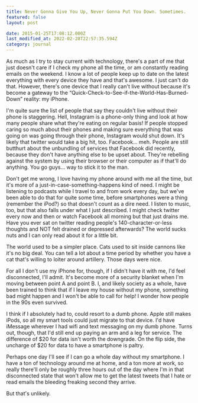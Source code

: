 ```yaml
---
title: Never Gonna Give You Up, Never Gonna Put You Down. Sometimes.
featured: false
layout: post

date: 2015-01-25T17:08:12.000Z
last_modified_at: 2022-02-28T22:57:35.594Z
category: journal
---
```


As much as I try to stay current with technology, there's a part of me that just doesn't care if I check my phone all the time, or am constantly reading emails on the weekend. I know a lot of people keep up to date on the latest everything with every device they have and that's awesome. I just can't do that. However, there's one device that I really can't live without because it's become a gateway to the “Quick-Check-to-See-if-the-World-Has-Burned-Down” reality: my iPhone.

I'm quite sure the list of people that say they couldn't live without their phone is staggering. Hell, Instagram is a phone-only thing and look at how many people share what they're eating on regular basis! If people stopped caring so much about their phones and making sure everything that was going on was going through their phone, Instagram would shut down. It's likely that twitter would take a big hit, too. Facebook… meh. People are still butthurt about the unbundling of services that Facebook did recently, because they don't have anything else to be upset about. They're rebelling against the system by using their browser or their computer as if that'll do anything. You go guys… way to stick it to the man.

Don't get me wrong, I love having my phone around with me all the time, but it's more of a just-in-case-something-happens kind of need. I might be listening to podcasts while I travel to and from work every day, but we've been able to do that for quite some time, before smartphones were a thing (remember the iPod?) so that doesn't count as a dire need. I listen to music, too, but that also falls under what I just described. I might check twitter every now and then or watch Facebook all morning but that just drains me. Have you ever sat on twitter reading people's 140-character-or-less thoughts and NOT felt drained or depressed afterwards? The world sucks nuts and I can only read about it for a little bit.

The world used to be a simpler place. Cats used to sit inside cannons like it's no big deal. You can tell a lot about a time period by whether you have a cat that's willing to loiter around artillery. Those days were nice.

For all I don't use my iPhone for, though, if I didn't have it with me, I'd feel disconnected, I'll admit. It's become more of a security blanket when I'm moving between point A and point B. I, and likely society as a whole, have been trained to think that if I leave my house without my phone, something bad might happen and I won't be able to call for help! I wonder how people in the 90s even survived.

I think if I absolutely had to, could resort to a dumb phone. Apple still makes iPods, so all my smart tools could just migrate to that device. I'd have iMessage wherever I had wifi and text messaging on my dumb phone. Turns out, though, that I'd still end up paying an arm and a leg for service. The difference of $20 for data isn't worth the downgrade. On the flip side, the uncharge of $20 for data to have a smartphone is paltry.

Perhaps one day I'll see if I can go a whole day without my smartphone. I have a ton of technology around me at home, and a ton more at work, so really there'll only be roughly three hours out of the day where I'm in that disconnected state that won't allow me to get the latest tweets that I hate or read emails the bleeding freaking second they arrive.

But that's unlikely.

